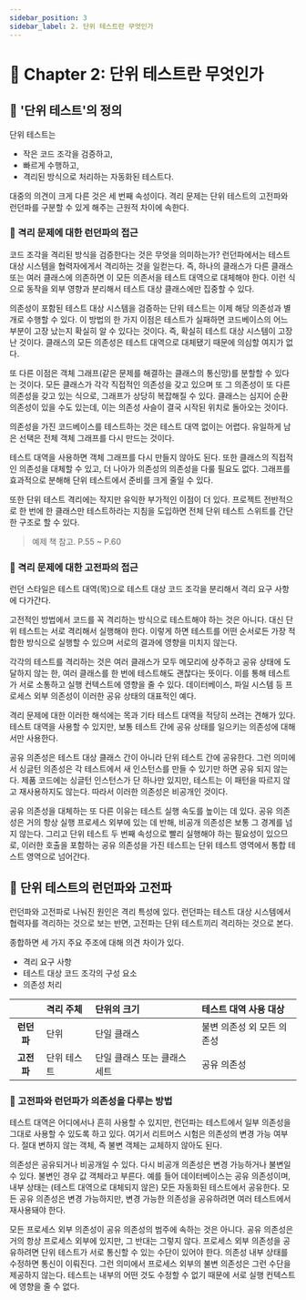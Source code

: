 ```yaml
---
sidebar_position: 3
sidebar_label: 2. 단위 테스트란 무엇인가
---
```


# 🐤 Chapter 2: 단위 테스트란 무엇인가

## 🥕 '단위 테스트'의 정의
단위 테스트는
- 작은 코드 조각을 검증하고,
- 빠르게 수행하고,
- 격리된 방식으로 처리하는 자동화된 테스트다.

대중의 의견이 크게 다른 것은 세 번째 속성이다. 격리 문제는 단위 테스트의 고전파와 런던파를 구분할 수 있게 해주는 근원적 차이에 속한다.

### 🎈 격리 문제에 대한 런던파의 접근
코드 조각을 격리된 방식을 검증한다는 것은 무엇을 의미하는가? 런던파에서는 테스트 대상 시스템을 협력자에게서 격리하는 것을 일컫는다. 즉, 하나의 클래스가 다른 클래스 또는 여러 클래스에 의존하면 이 모든 의존서을 테스트 대역으로 대체해야 한다. 이런 식으로 동작을 외부 영향과 분리해서 테스트 대상 클래스에만 집중할 수 있다.   

의존성이 포함된 테스트 대상 시스템을 검증하는 단위 테스트는 이제 해당 의존성과 별개로 수행할 수 있다. 이 방법의 한 가지 이점은 테스트가 실패하면 코드베이스의 어느 부분이 고장 났는지 확실히 알 수 있다는 것이다. 즉, 확실히 테스트 대상 시스템이 고장 난 것이다. 클래스의 모든 의존성은 테스트 대역으로 대체됐기 때문에 의심할 여지가 없다.   

또 다른 이점은 객체 그래프(같은 문제를 해결하는 클래스의 통신망)를 분할할 수 있다는 것이다. 모든 클래스가 각각 직접적인 의존성을 갖고 있으며 또 그 의존성이 또 다른 의존성을 갖고 있는 식으로, 그래프가 상당히 복잡해질 수 있다. 클래스는 심지어 순환 의존성이 있을 수도 있는데, 이는 의존성 사슬이 결국 시작된 위치로 돌아오는 것이다.   

의존성을 가진 코드베이스를 테스트하는 것은 테스트 대역 없이는 어렵다. 유일하게 남은 선택은 전체 객체 그래프를 다시 만드는 것이다.   

테스트 대역을 사용하면 객체 그래프를 다시 만들지 않아도 된다. 또한 클래스의 직접적인 의존성을 대체할 수 있고, 더 나아가 의존성의 의존성을 다룰 필요도 없다. 그래프를 효과적으로 분해해 단위 테스트에서 준비를 크게 줄일 수 있다.   

또한 단위 테스트 격리에는 작지만 유익한 부가적인 이점이 더 있다. 프로젝트 전반적으로 한 번에 한 클래스만 테스트하라는 지침을 도입하면 전체 단위 테스트 스위트를 간단한 구조로 할 수 있다.

> 예제 책 참고. P.55 ~ P.60

### 🎈 격리 문제에 대한 고전파의 접근
런던 스타일은 테스트 대역(목)으로 테스트 대상 코드 조각을 분리해서 격리 요구 사항에 다가간다.   

고전적인 방법에서 코드를 꼭 격리하는 방식으로 테스트해야 하는 것은 아니다. 대신 단위 테스트는 서로 격리해서 실행해야 한다. 이렇게 하면 테스트를 어떤 순서로든 가장 적합한 방식으로 실행할 수 있으며 서로의 결과에 영향을 미치지 않는다.   

각각의 테스트를 격리하는 것은 여러 클래스가 모두 메모리에 상주하고 공유 상태에 도달하지 않는 한, 여러 클래스를 한 번에 테스트해도 괜찮다는 뜻이다. 이를 통해 테스트가 서로 소통하고 실행 컨텍스트에 영향을 줄 수 있다. 데이터베이스, 파일 시스템 등 프로세스 외부 의존성이 이러한 공유 상태의 대표적인 예다.   

격리 문제에 대한 이러한 해석에는 목과 기타 테스트 대역을 적당히 쓰려는 견해가 있다. 테스트 대역을 사용할 수 있지만, 보통 테스트 간에 공유 상태를 일으키는 의존성에 대해서만 사용한다.   

공유 의존성은 테스트 대상 클래스 간이 아니라 단위 테스트 간에 공유한다. 그런 의미에서 싱글턴 의존성은 각 테스트에서 새 인스턴스를 만들 수 있기만 하면 공유 되지 않는다. 제품 코드에는 싱글턴 인스턴스가 단 하나만 있지만, 테스트는 이 패턴을 따르지 않고 재사용하지도 않는다. 따라서 이러한 의존성은 비공개인 것이다.   

공유 의존성을 대체하는 또 다른 이유는 테스트 실행 속도를 높이는 데 있다. 공유 의존성은 거의 항상 실행 프로세스 외부에 있는 데 반해, 비공개 의존성은 보통 그 경계를 넘지 않는다. 그리고 단위 테스트 두 번째 속성으로 빨리 실행해야 하는 필요성이 있으므로, 이러한 호출을 포함하는 공유 의존성을 가진 테스트는 단위 테스트 영역에서 통합 테스트 영역으로 넘어간다.

## 🥕 단위 테스트의 런던파와 고전파
런던파와 고전파로 나눠진 원인은 격리 특성에 있다. 런던파는 테스트 대상 시스템에서 협력자를 격리하는 것으로 보는 반면, 고전파는 단위 테스트끼리 격리하는 것으로 본다.   

종합하면 세 가지 주요 주조에 대해 의견 차이가 있다.
- 격리 요구 사항
- 테스트 대상 코드 조각의 구성 요소
- 의존성 처리

||격리 주체|단위의 크기|테스트 대역 사용 대상|
|:---:|:---|:---|:---|
|**런던파**|단위|단일 클래스|불변 의존성 외 모든 의존성|
|**고전파**|단위 테스트|단일 클래스 또는 클래스 세트|공유 의존성|

### 🎈 고전파와 런던파가 의존성을 다루는 방법
테스트 대역은 어디에서나 흔히 사용할 수 있지만, 런던파는 테스트에서 일부 의존성을 그대로 사용할 수 있도록 하고 있다. 여기서 리트머스 시험은 의존성의 변경 가능 여부다. 절대 변하지 않는 객체, 즉 불변 객체는 교체하지 않아도 된다.   

의존성은 공유되거나 비공개일 수 있다. 다시 비공개 의존성은 변경 가능하거나 불변일 수 있다. 불변인 경우 값 객체라고 부른다. 예를 들어 데이터베이스는 공유 의존성이며, 내부 상태는 (테스트 대역으로 대체되지 않은) 모든 자동화된 테스트에서 공유한다. 모든 공유 의존성은 변경 가능하지만, 변경 가능한 의존성을 공유하려면 여러 테스트에서 재사용돼야 한다.   

모든 프로세스 외부 의존성이 공유 의존성의 범주에 속하는 것은 아니다. 공유 의존성은 거의 항상 프로세스 외부에 있지만, 그 반대는 그렇지 않다. 프로세스 외부 의존성을 공유하려면 단위 테스트가 서로 통신할 수 있는 수단이 있어야 한다. 의존성 내부 상태를 수정하면 통신이 이뤄진다. 그런 의미에서 프로세스 외부의 불변 의존성은 그런 수단을 제공하지 않는다. 테스트는 내부의 어떤 것도 수정할 수 없기 때문에 서로 실행 컨텍스트에 영향을 줄 수 없다.
